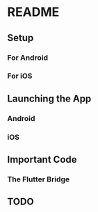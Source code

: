 # README

## Setup

### For Android

### For iOS

## Launching the App

### Android

### iOS

## Important Code

### The Flutter Bridge

## TODO
